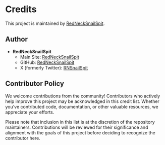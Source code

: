 # Credits

This project is maintained by [RedNeckSnailSpit](https://github.com/RedNeckSnailSpit).

## Author
- **RedNeckSnailSpit**  
  - Main Site: [RedNeckSnailSpit](https://rednecksnailspit.co.za/)  
  - GitHub: [RedNeckSnailSpit](https://github.com/RedNeckSnailSpit/)  
  - X (formerly Twitter): [RNSnailSpit](https://x.com/RNSnailSpit)

## Contributor Policy
We welcome contributions from the community! Contributors who actively help improve this project may be acknowledged in this credit list. Whether you’ve contributed code, documentation, or other valuable resources, we appreciate your efforts.

Please note that inclusion in this list is at the discretion of the repository maintainers. Contributions will be reviewed for their significance and alignment with the goals of this project before deciding to recognize the contributor here.
